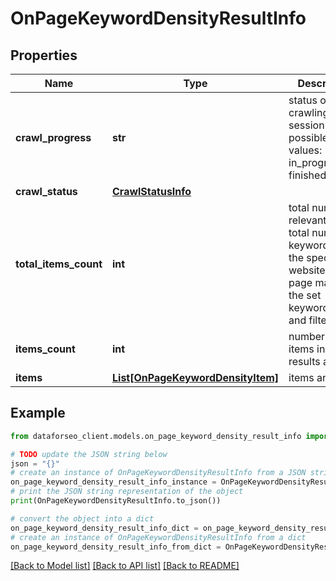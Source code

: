# OnPageKeywordDensityResultInfo


## Properties

Name | Type | Description | Notes
------------ | ------------- | ------------- | -------------
**crawl_progress** | **str** | status of the crawling session possible values: in_progress, finished | [optional] 
**crawl_status** | [**CrawlStatusInfo**](CrawlStatusInfo.md) |  | [optional] 
**total_items_count** | **int** | total number of relevant items total number of keywords on the specified website or web page matching the set keyword_length and filters | [optional] 
**items_count** | **int** | number of items in the results array | [optional] 
**items** | [**List[OnPageKeywordDensityItem]**](OnPageKeywordDensityItem.md) | items array | [optional] 

## Example

```python
from dataforseo_client.models.on_page_keyword_density_result_info import OnPageKeywordDensityResultInfo

# TODO update the JSON string below
json = "{}"
# create an instance of OnPageKeywordDensityResultInfo from a JSON string
on_page_keyword_density_result_info_instance = OnPageKeywordDensityResultInfo.from_json(json)
# print the JSON string representation of the object
print(OnPageKeywordDensityResultInfo.to_json())

# convert the object into a dict
on_page_keyword_density_result_info_dict = on_page_keyword_density_result_info_instance.to_dict()
# create an instance of OnPageKeywordDensityResultInfo from a dict
on_page_keyword_density_result_info_from_dict = OnPageKeywordDensityResultInfo.from_dict(on_page_keyword_density_result_info_dict)
```
[[Back to Model list]](../README.md#documentation-for-models) [[Back to API list]](../README.md#documentation-for-api-endpoints) [[Back to README]](../README.md)


